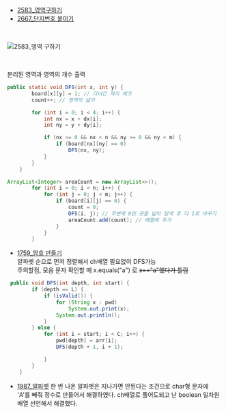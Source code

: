 - [2583_영역구하기](https://www.acmicpc.net/problem/2583)
- [2667_단지번호 붙이기](https://www.acmicpc.net/problem/2667)
</br>

![2583_영역 구하기](https://github.com/gangintheremark/Algorithm/assets/81904943/86aa8502-37c5-4fd8-bd95-80c62bd00baf) 

 </br>

분리된 영역과 영역의 개수 출력 </br>

```java
public static void DFS(int x, int y) {
        board[x][y] = 1; // 다녀간 자리 체크
        count++; // 영역의 넓이

        for (int i = 0; i < 4; i++) {
            int nx = x + dx[i];
            int ny = y + dy[i];

            if (nx >= 0 && nx < n && ny >= 0 && ny < m) {
                if (board[nx][ny] == 0)
                    DFS(nx, ny);
            }
        }
    }

ArrayList<Integer> areaCount = new ArrayList<>();
        for (int i = 0; i < n; i++) { 
            for (int j = 0; j < m; j++) { 
                if (board[i][j] == 0) {
                    count = 0;
                    DFS(i, j); // 주변에 0인 곳들 넓이 탐색 후 다 1로 바꾸기
                    areaCount.add(count); // 배열에 추가
                }
            }
        }
```

- [1759_암호 만들기](https://www.acmicpc.net/problem/1759) </br>
알파벳 순으로 먼저 정렬해서 ch배열 필요없이 DFS가능 </br>
주의할점, 모음 문자 확인할 때 x.equals("a") 로 ~~x=="a"했다가 틀림~~</br>
```java
 public void DFS(int depth, int start) {
        if (depth == L) {
            if (isValid()) {
                for (String x : pwd)
                    System.out.print(x);
                System.out.println();
            }
        } else {
            for (int i = start; i < C; i++) {
                pwd[depth] = arr[i];
                DFS(depth + 1, i + 1);

            }
        }
    }
```

- [1987_알파벳](https://www.acmicpc.net/problem/1987)
한 번 나온 알파벳은 지나가면 안된다는 조건으로 char형 문자에 'A'를 빼줘 정수로 만들어서 해결하였다. ch배열로 풀어도되고 난 boolean 일차원 배열 선언해서 해결했다. 